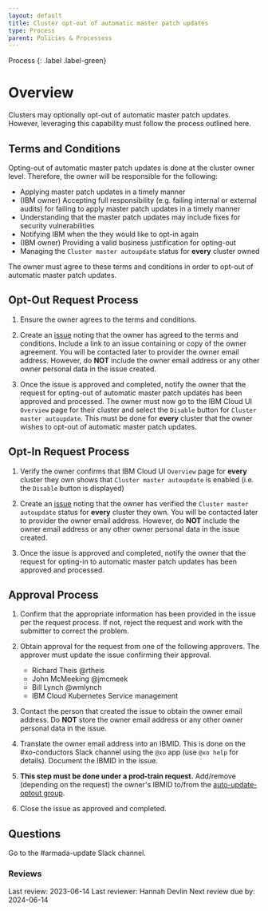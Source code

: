 ```yaml
---
layout: default
title: Cluster opt-out of automatic master patch updates
type: Process
parent: Policies & Processess
---
```


Process
{: .label .label-green}

# Overview

Clusters may optionally opt-out of automatic master patch updates. However,
leveraging this capability must follow the process outlined here.

## Terms and Conditions

Opting-out of automatic master patch updates is done at the cluster owner
level. Therefore, the owner will be responsible for the following:

- Applying master patch updates in a timely manner
- (IBM owner) Accepting full responsibility (e.g. failing internal or external
  audits) for failing to apply master patch updates in a timely manner
- Understanding that the master patch updates may include fixes for security vulnerabilities
- Notifying IBM when the they would like to opt-in again
- (IBM owner) Providing a valid business justification for opting-out
- Managing the `Cluster master autoupdate` status for **every** cluster owned

The owner must agree to these terms and conditions in order to opt-out of
automatic master patch updates.

## Opt-Out Request Process

1. Ensure the owner agrees to the terms and conditions.

1. Create an [issue](https://github.ibm.com/alchemy-containers/armada-update/issues)
   noting that the owner has agreed to the terms and conditions. Include a link
   to an issue containing or copy of the owner agreement. You will be contacted
   later to provider the owner email address. However, do **NOT** include the
   owner email address or any other owner personal data in the issue created.

1. Once the issue is approved and completed, notify the owner that the request
   for opting-out of automatic master patch updates has been approved and
   processed. The owner must now go to the IBM Cloud UI `Overview` page for
   their cluster and select the `Disable` button for `Cluster master autoupdate`.
   This must be done for **every** cluster that the owner wishes to opt-out of
   automatic master patch updates.

## Opt-In Request Process

1. Verify the owner confirms that IBM Cloud UI `Overview` page for **every**
   cluster they own shows that `Cluster master autoupdate` is enabled (i.e. the
   `Disable` button is displayed)

1. Create an [issue](https://github.ibm.com/alchemy-containers/armada-update/issues)
   noting that the owner has verified the `Cluster master autoupdate` status for
   **every** cluster they own. You will be contacted later to provider the owner
   email address. However, do **NOT** include the owner email address or any
   other owner personal data in the issue created.

1. Once the issue is approved and completed, notify the owner that the request
   for opting-in to automatic master patch updates has been approved and processed.

## Approval Process

1. Confirm that the appropriate information has been provided in the issue per
   the request process. If not, reject the request and work with the submitter
   to correct the problem.

1. Obtain approval for the request from one of the following approvers.
   The approver must update the issue confirming their approval.
   - Richard Theis @rtheis
   - John McMeeking @jmcmeek
   - Bill Lynch @wmlynch
   - IBM Cloud Kubernetes Service management

1. Contact the person that created the issue to obtain the owner email address.
   Do **NOT** store the owner email address or any other owner personal data in
   the issue.

1. Translate the owner email address into an IBMID. This is done on the
   #xo-conductors Slack channel using the `@xo` app (use `@xo help` for details).
   Document the IBMID in the issue.

1. **This step must be done under a prod-train request.** Add/remove (depending
    on the request) the owner's IBMID to/from the
    [auto-update-optout group](https://app.launchdarkly.com/armada-users/production/segments/auto-update-optout/targeting).

1. Close the issue as approved and completed.

## Questions

Go to the #armada-update Slack channel.

### Reviews

Last review: 2023-06-14 Last reviewer: Hannah Devlin Next review due by: 2024-06-14
